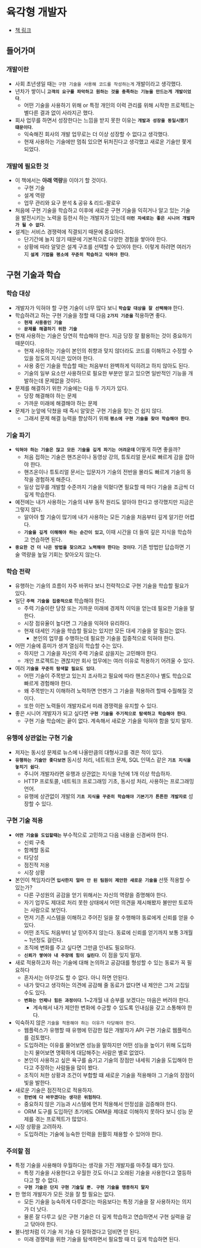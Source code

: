 # 육각형 개발자

- [책 링크](https://product.kyobobook.co.kr/detail/S000203107475)

## 들어가며

### 개발이란

- 사회 초년생일 때는 `구현 기술을 사용해 코드를 작성하는게` 개발이라고 생각했다.
- 년차가 쌓이니 **`고객의 요구를 파악하고 원하는 것을 충족하는 기능을 만드는게 개발이었다`**.
  - 어떤 기술을 사용하기 위해 or 특정 개인의 이력 관리를 위해 시작한 프로젝트는 별다른 결과 없이 사라지곤 했다.
- 회사 업무를 하면서 성장한다는 느낌을 받지 못한 이유는 **`개발과 성장을 동일시했기 떄문이다`**.
  - 익숙해진 회사의 개발 업무로는 더 이상 성장할 수 없다고 생각했다.
  - 현재 사용하는 기술에만 멈춰 있으면 뒤처진다고 생각했고 새로운 기술만 쫓게 되었다.

### 개발에 필요한 것

- 이 책에서는 **아래 역량**을 이야기 할 것이다.
  - 구현 기술
  - 설계 역량
  - 업무 관리와 요구 분석 & 공유 & 리드-팔로우
- 처음에 구현 기술을 학습하고 이후에 새로운 구현 기술을 익히거나 알고 있는 기술을 발전시키는 노력을 등한시 하는 개발자가 있는데 **`이런 자세로는 좋은 시니어 개발자가 될 수 없다`**.
- 설계는 서비스 경쟁력에 직결되기 때문에 중요하다.
  - 단기간에 늘지 않기 때문에 기본적으로 다양한 경험을 쌓아야 한다.
  - 상황에 따라 알맞은 설계 구조를 선택할 수 있어야 한다. 이렇게 하려면 여러가지 **`설계 기법을 평소에 꾸준히 학습하고 익혀야 한다`**.

## 구현 기술과 학습

### 학습 대상

- 개발자가 익혀야 할 구현 기술이 너무 많다 보니 **`학습할 대상을 잘 선택해야`** 한다.
- 학습하려고 하는 구현 기술을 정할 때 다음 **`2가지 기준을`** 적용하면 좋다.
  - **`현재 사용중인 기술`**
  - **`문제를 해결하기 위한 기술`**
- 현재 사용하는 기술은 당연히 학습해야 한다. 지금 당장 잘 활용하는 것이 중요하기 때문이다.
  - 현재 사용하는 기술이 본인의 취향과 맞지 않더라도 코드를 이해하고 수정할 수 있을 정도의 지식은 있어야 한다.
  - 사용 중인 기술을 학습할 때는 처음부터 완벽하게 익히려고 하지 않아도 된다.
  - 기술의 일부 요소만 사용하므로 필요한 부분만 알고 있으면 일반적인 기능을 개발하는데 문제없을 것이다.
- 문제를 해결하기 위한 기술에는 다음 두 가지가 있다.
  - 당장 해결해야 하는 문제
  - 가까운 미래에 해결해야 하는 문제
- 문제가 눈앞에 닥쳤을 때 즉시 알맞은 구현 기술을 찾는 건 쉽지 않다.
  - 그래서 문제 해결 능력을 향상하기 위해 **`평소에 구현 기술을 찾아 학습해야 한다`**.

### 기술 파기

- **`익혀야 하는 기술은 많고 모든 기술을 깊게 파기는 어려운데`** 어떻게 하면 좋을까?
  - 처음 접하는 기술은 핸즈온이나 동영상 강의, 튜토리얼 문서로 빠르게 감을 잡아야 한다.
  - 핸즈온이나 튜토리얼 문서는 입문자가 기술의 전반을 몰라도 빠르게 기술의 동작을 경험하게 해준다.
  - 일상 업무를 개발할 수준까지 기술을 익혔다면 필요할 때 마다 기술을 조금씩 더 깊게 학습한다.
- 예전에는 내가 사용하는 기술의 내부 동작 원리도 알아야 한다고 생각했지만 지금은 그렇지 않다.
  - 알아야 할 기술이 많기에 내가 사용하는 모든 기술을 처음부터 깊게 알기란 어렵다.
  - **`기술을 깊게 이해해야 하는 순간이 있고`**, 이때 시간을 더 들여 깊은 지식을 학습하고 연습하면 된다.
- **`중요한 건 더 나은 방법을 찾으려고 노력해야 한다는 것이다`**. 기존 방법만 답습하면 기술 역량을 높일 기회는 찾아오지 않는다.

### 학습 전략

- 유행하는 기술의 흐름이 자주 바뀌다 보니 전략적으로 구현 기술을 학습할 필요가 있다.
- 일단 **`주력 기술을 집중적으로`** 학습해야 한다.
  - 주력 기술이란 당장 또는 가까운 미래에 경제적 이익을 얻는데 필요한 기술을 말한다.
  - 시장 점유율이 높다면 그 기술을 익혀야 유리하다.
  - 현재 대세인 기술을 학습할 필요는 있지만 모든 대세 기술을 알 필요는 없다.
    - 본인의 업무를 수행하는데 필요한 기술을 집중적으로 익혀야 한다.
- 어떤 기술에 흥미가 생겨 열심히 학습할 수는 있다.
  - 하지만 그 기술을 자신의 주력 기술로 삼을지는 고민해야 한다.
  - 개인 프로젝트는 괜찮지만 회사 업무에는 여러 이유로 적용하기 어려울 수 있다.
- 여러 **`기술을 꾸준히 탐색할 필요도 있다`**.
  - 어떤 기술이 주목받고 있는지 조사하고 필요에 따라 핸즈온이나 별도 학습으로 빠르게 경험해야 한다.
  - 왜 주목받는지 이해하려 노력하면 언젠가 그 기술을 적용하려 할때 수월해질 것이다.
  - 또한 이런 노력들이 개발자로서 미래 경쟁력을 유지할 수 있다.
- 좋은 시니어 개발자가 되고 싶다면 **`구현 기술을 주기적으로 탐색하고 학습해야 한다`**.
  - 구현 기술 학습에는 끝이 없다. 계속해서 새로운 기술을 익혀야 함을 잊지 말자.

### 유행에 상관없는 구현 기술

- 저자는 동시성 문제로 뉴스에 나올만큼의 대형사고를 겪은 적이 있다.
- **`유행하는 기술만 좇다보면`** 동시성 처리, 네트워크 문제, SQL 인덱스 같은 **`기초 지식을 놓치기 쉽다`**.
  - 주니어 개발자라면 유행과 상관없는 지식을 1년에 1개 이상 학습하자.
  - HTTP 프로토콜, 네트워크 프로그래밍 기초, 동시성 처리, 사용하는 프로그래밍 언어.
  - 유행에 상관없이 개발의 **`기초 지식을 꾸준히 학습해야 기본기가 튼튼한 개발자로`** 성장할 수 있다.

### 구현 기술 적용

- **`어떤 기술을 도입할때는`** 부수적으로 고민하고 다음 내용을 신경써야 한다.
  - 신뢰 구축
  - 함께할 동료
  - 타당성
  - 점진적 저용
  - 시장 상황
- 본인이 책임자라면 **`입사한지 얼마 안 된 팀원이 제안한 새로운 기술을`** 선뜻 적용할 수 있는가?
  - 다른 구성원의 공감을 얻기 위해서는 자신의 역량을 증명해야 한다.
  - 자기 업무도 제대로 처리 못한 상태에서 어떤 의견을 제시해봤자 불만만 토로하는 사람으로 보인다.
  - 먼저 기존 시스템을 이해하고 주어진 일을 잘 수행해야 동료에게 신뢰를 얻을 수 있다.
  - 어떤 조직도 처음부터 날 믿어주지 않는다. 동료에 신뢰를 얻기까지 보통 3개월 ~ 1년정도 걸린다.
  - 조직에 변화를 주고 싶다면 그만큼 인내도 필요하다.
  - **`신뢰가 쌓여야 내 주장에 힘이 실린다`**. 이 점을 잊지 말자.
- 새로 적용하고자 하는 기술에 대해 논의하고 공감대를 형성할 수 있는 동료가 꼭 필요하다
  - 혼자서는 아무것도 할 수 없다. 아니 하면 안된다.
  - 내가 맞다고 생각하는 의견에 공감해 줄 동료가 없다면 내 제안은 그저 고집일 수도 있다.
  - **`변화는 언제나 힘든 과정이다`**. 1~2개월 내 승부를 보겠다는 마음은 버려야 한다.
    - 계속해서 내가 제안한 변화에 수긍할 수 있도록 인내심을 갖고 소통해야 한다.
- 익숙하지 않은 `기술을 적용해야 하는 이유가 타당해야 한다`.
  - 웹플럭스가 유행할 때 유행에 민감한 많은 개발자가 API 구현 기술로 웹플럭스를 검토했다.
  - 도입하려는 이유를 물어보면 성능을 말하지만 어떤 성능을 높이기 위해 도입하는지 물어보면 명확하게 대답해주는 사람은 별로 없었다.
  - 본인이 사용하고 싶은 욕구를 숨기고 기술의 장점만 내세워 기술을 도입해야 한다고 주장하는 사람들을 많이 봤다.
  - 조직이 처한 상황과 조건이 부합할 떄 새로운 기술을 적용해야 그 기술의 장점이 빛을 발한다.
- 새로운 기술은 점진적으로 적용하자.
  - **`한번에 다 바꾸겠다는 생각은 위험하다`**.
  - 중요하지 않은 기능과 시스템에 먼저 적용해서 안정섬을 검증해야 한다.
  - ORM 도구를 도입하던 초기에도 ORM을 제대로 이해하지 못하다 보니 성능 문제를 겪는 프로젝트가 많았다.
- 시장 상황을 고려하자.
  - 도입하려는 기술에 능숙한 인력을 원활히 채용할 수 있어야 한다.

### 주의할 점

- 특정 기술을 사용해야 우월하다는 생각을 가진 개발자를 마주칠 떄가 있다.
  - 특정 기술을 사용한다고 우월한 것도 아니고 오래된 기술을 사용한다고 열등하다고 할 수 없다.
  - **`구현 기술은 단지 구현 기술일 뿐. 구현 기술을 맹종하지 말자`**
- 한 명의 개발자가 모든 것을 잘 할 필요는 없다.
  - 모든 기술을 능숙하게 다루겠다는 마음보다는 특정 기술을 잘 사용하자는 의지가 더 낫다.
  - 물론 잘 다루고 싶은 구현 기술은 더 깊게 학습하고 연습하면서 구현 실력을 갈고 닦아야 한다.
- 불나방처럼 이 기술 저 기술 다 잘하겠다고 덤비면 안 된다.
  - 미래 경쟁력을 위한 기술을 탐색하면서 필요할 때 더 깊게 학습하면 된다.
